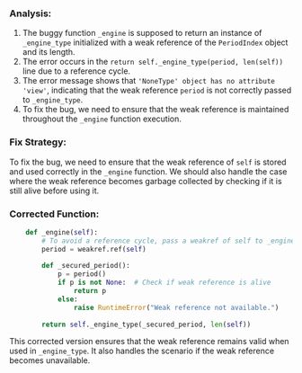 ### Analysis:
1. The buggy function `_engine` is supposed to return an instance of `_engine_type` initialized with a weak reference of the `PeriodIndex` object and its length.
2. The error occurs in the `return self._engine_type(period, len(self))` line due to a reference cycle.
3. The error message shows that `'NoneType' object has no attribute 'view'`, indicating that the weak reference `period` is not correctly passed to `_engine_type`.
4. To fix the bug, we need to ensure that the weak reference is maintained throughout the `_engine` function execution.

### Fix Strategy:
To fix the bug, we need to ensure that the weak reference of `self` is stored and used correctly in the `_engine` function. We should also handle the case where the weak reference becomes garbage collected by checking if it is still alive before using it.

### Corrected Function:
```python
    def _engine(self):
        # To avoid a reference cycle, pass a weakref of self to _engine_type.
        period = weakref.ref(self)
        
        def _secured_period():
            p = period()
            if p is not None:  # Check if weak reference is alive
                return p
            else:
                raise RuntimeError("Weak reference not available.")
        
        return self._engine_type(_secured_period, len(self))
``` 

This corrected version ensures that the weak reference remains valid when used in `_engine_type`. It also handles the scenario if the weak reference becomes unavailable.